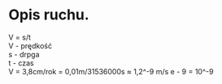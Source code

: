 # Opis ruchu.
V = s/t  
V - prędkość  
s - drpga  
t - czas  
V = 3,8cm/rok = 0,01m/31536000s ≈ 1,2^-9 m/s
e - 9 = 10^-9
